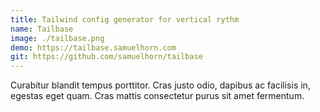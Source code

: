 ```yaml
---
title: Tailwind config generator for vertical rythm
name: Tailbase
image: ./tailbase.png
demo: https://tailbase.samuelhorn.com
git: https://github.com/samuelhorn/tailbase
---
```


Curabitur blandit tempus porttitor. Cras justo odio, dapibus ac facilisis in, egestas eget quam. Cras mattis consectetur purus sit amet fermentum.
